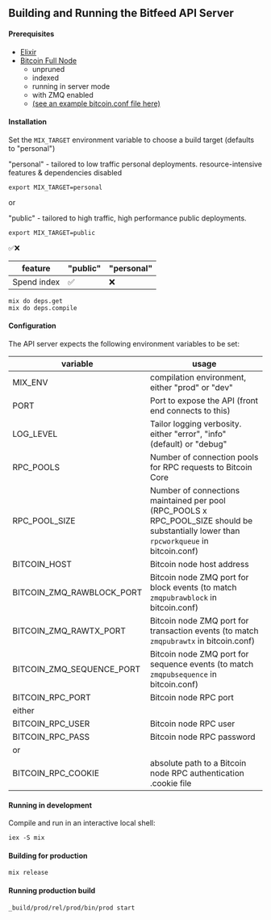 ## Building and Running the Bitfeed API Server

#### Prerequisites
 - [Elixir](https://elixir-lang.org/install.html)
 - [Bitcoin Full Node](https://bitcoin.org/en/full-node)
 	- unpruned
 	- indexed
 	- running in server mode
 	- with ZMQ enabled
 	- [(see an example bitcoin.conf file here)](https://github.com/bitfeed-project/bitfeed/blob/master/server/bitcoin.conf.example)

#### Installation

Set the `MIX_TARGET` environment variable to choose a build target (defaults to "personal")

"personal" - tailored to low traffic personal deployments. resource-intensive features & dependencies disabled

```shell
export MIX_TARGET=personal
```

or

"public" - tailored to high traffic, high performance public deployments.

```shell
export MIX_TARGET=public
```

✅❌

| feature | "public" | "personal" |
|---|---|---|
| Spend index | ✅ | ❌ |



```shell
mix do deps.get
mix do deps.compile
```

#### Configuration

The API server expects the following environment variables to be set:

| variable | usage |
|---|---|
| MIX_ENV | compilation environment, either "prod" or "dev" |
| PORT | Port to expose the API (front end connects to this) |
| LOG_LEVEL | Tailor logging verbosity. either "error", "info" (default) or "debug" |
| RPC_POOLS | Number of connection pools for RPC requests to Bitcoin Core |
| RPC_POOL_SIZE | Number of connections maintained per pool (RPC_POOLS x RPC_POOL_SIZE should be substantially lower than `rpcworkqueue` in bitcoin.conf) |
| BITCOIN_HOST | Bitcoin node host address |
| BITCOIN_ZMQ_RAWBLOCK_PORT | Bitcoin node ZMQ port for block events (to match `zmqpubrawblock` in bitcoin.conf) |
| BITCOIN_ZMQ_RAWTX_PORT | Bitcoin node ZMQ port for transaction events (to match `zmqpubrawtx` in bitcoin.conf) |
| BITCOIN_ZMQ_SEQUENCE_PORT | Bitcoin node ZMQ port for sequence events (to match `zmqpubsequence` in bitcoin.conf) |
| BITCOIN_RPC_PORT | Bitcoin node RPC port |
| either | |
| BITCOIN_RPC_USER | Bitcoin node RPC user |
| BITCOIN_RPC_PASS | Bitcoin node RPC password |
| or | |
| BITCOIN_RPC_COOKIE | absolute path to a Bitcoin node RPC authentication .cookie file |


#### Running in development

Compile and run in an interactive local shell:

```shell
iex -S mix
```

#### Building for production

```shell
mix release
```

#### Running production build

```shell
_build/prod/rel/prod/bin/prod start
```
